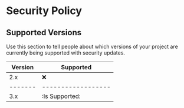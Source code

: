 # Security Policy

## Supported Versions

Use this section to tell people about which versions of your project are
currently being supported with security updates.

| Version | Supported          |
|---------|--------------------|
| 2.x     | :x:                |
| ------- | ------------------ |
| 3.x     | :Is Supported:     |

